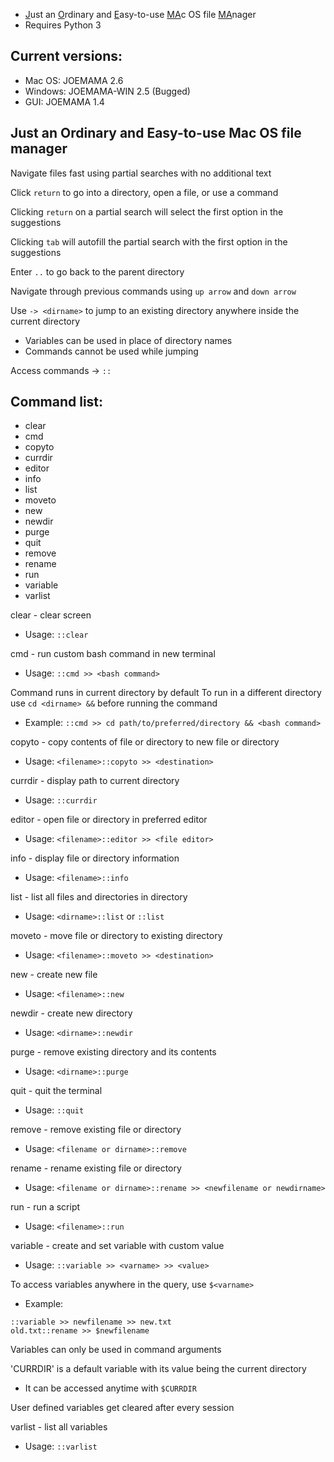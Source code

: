 - <ins>J</ins>ust an <ins>O</ins>rdinary and <ins>E</ins>asy-to-use <ins>MA</ins>c OS file <ins>MA</ins>nager
- Requires Python 3

## Current versions:
- Mac OS: JOEMAMA 2.6
- Windows: JOEMAMA-WIN 2.5 (Bugged)
- GUI: JOEMAMA 1.4
  
## Just an Ordinary and Easy-to-use Mac OS file manager
Navigate files fast using partial searches with no additional text

Click `return` to go into a directory, open a file, or use a command

Clicking `return` on a partial search will select the first option in the suggestions

Clicking `tab` will autofill the partial search with the first option in the suggestions

Enter `..` to go back to the parent directory

Navigate through previous commands using `up arrow` and `down arrow`

Use `-> <dirname>` to jump to an existing directory anywhere inside the current directory
- Variables can be used in place of directory names
- Commands cannot be used while jumping

Access commands -> `::`

## Command list:

- clear
- cmd
- copyto
- currdir
- editor
- info
- list
- moveto
- new
- newdir
- purge
- quit
- remove
- rename
- run
- variable
- varlist

clear - clear screen
- Usage: `::clear`

cmd - run custom bash command in new terminal
- Usage: `::cmd >> <bash command>`

Command runs in current directory by default
To run in a different directory use `cd <dirname> &&` before running the command
- Example:
`::cmd >> cd path/to/preferred/directory && <bash command>`

copyto - copy contents of file or directory to new file or directory
- Usage: `<filename>::copyto >> <destination>`

currdir - display path to current directory
- Usage: `::currdir`

editor - open file or directory in preferred editor
- Usage: `<filename>::editor >> <file editor>`

info - display file or directory information
- Usage: `<filename>::info`

list - list all files and directories in directory
- Usage: `<dirname>::list` or `::list`

moveto - move file or directory to existing directory
- Usage: `<filename>::moveto >> <destination>`

new - create new file
- Usage: `<filename>::new`

newdir - create new directory
- Usage: `<dirname>::newdir`

purge - remove existing directory and its contents
- Usage: `<dirname>::purge`

quit - quit the terminal
- Usage: `::quit`

remove - remove existing file or directory
- Usage: `<filename or dirname>::remove`

rename - rename existing file or directory
- Usage: `<filename or dirname>::rename >> <newfilename or newdirname>`

run - run a script
- Usage: `<filename>::run`

variable - create and set variable with custom value
- Usage: `::variable >> <varname> >> <value>`

To access variables anywhere in the query, use `$<varname>`
- Example:
```
::variable >> newfilename >> new.txt
old.txt::rename >> $newfilename
```

Variables can only be used in command arguments

'CURRDIR' is a default variable with its value being the current directory
- It can be accessed anytime with `$CURRDIR`

User defined variables get cleared after every session

varlist - list all variables
- Usage: `::varlist`
